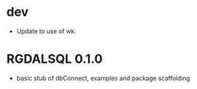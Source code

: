 # dev

* Update to use of wk. 

# RGDALSQL 0.1.0

* basic stub of dbConnect, examples and package scaffolding




